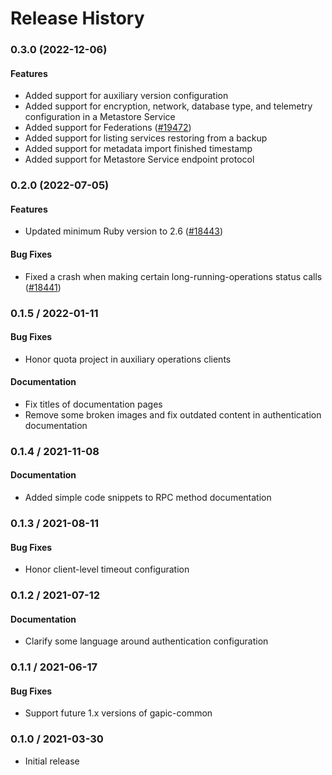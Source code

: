 # Release History

### 0.3.0 (2022-12-06)

#### Features

* Added support for auxiliary version configuration 
* Added support for encryption, network, database type, and telemetry configuration in a Metastore Service 
* Added support for Federations ([#19472](https://github.com/googleapis/google-cloud-ruby/issues/19472)) 
* Added support for listing services restoring from a backup 
* Added support for metadata import finished timestamp 
* Added support for Metastore Service endpoint protocol 

### 0.2.0 (2022-07-05)

#### Features

* Updated minimum Ruby version to 2.6 ([#18443](https://github.com/googleapis/google-cloud-ruby/issues/18443)) 
#### Bug Fixes

* Fixed a crash when making certain long-running-operations status calls ([#18441](https://github.com/googleapis/google-cloud-ruby/issues/18441)) 

### 0.1.5 / 2022-01-11

#### Bug Fixes

* Honor quota project in auxiliary operations clients

#### Documentation

* Fix titles of documentation pages
* Remove some broken images and fix outdated content in authentication documentation

### 0.1.4 / 2021-11-08

#### Documentation

* Added simple code snippets to RPC method documentation

### 0.1.3 / 2021-08-11

#### Bug Fixes

* Honor client-level timeout configuration

### 0.1.2 / 2021-07-12

#### Documentation

* Clarify some language around authentication configuration

### 0.1.1 / 2021-06-17

#### Bug Fixes

* Support future 1.x versions of gapic-common

### 0.1.0 / 2021-03-30

* Initial release
